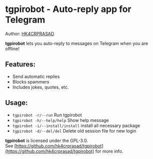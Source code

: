 # tgpirobot - Auto-reply app for Telegram

Author: [HK4CRPRASAD](https://github.com/hk4crprasad)

**tgpirobot** lets you auto-reply to messages on Telegram when you are offline!

## Features:
- Send automatic replies
- Blocks spammers
- Includes jokes, quotes, etc.

## Usage:
- `tgpirobot -r/--run`  Run tgpirobot
- `tgpirobot -h/--help/help`  Show help message
- `tgpirobot -i/--install/install` install all necessary package
- `tgpirobot -d/--del/del`  Delete old session file for new login

**tgpirobot** is licensed under the GPL-3.0.  
See [https://github.com/hk4crprasad/tgpirobot](https://github.com/hk4crprasad/tgpirobot) for more info.
